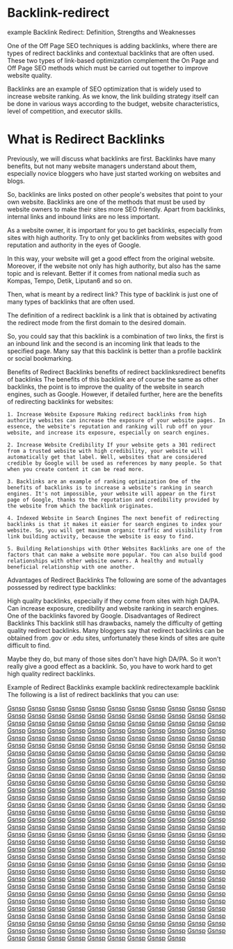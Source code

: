 # Backlink-redirect

example Backlink Redirect: Definition, Strengths and Weaknesses

One of the Off Page SEO techniques is adding backlinks, where there are types of redirect backlinks and contextual backlinks that are often used. These two types of link-based optimization complement the On Page and Off Page SEO methods which must be carried out together to improve website quality.

Backlinks are an example of SEO optimization that is widely used to increase website ranking. As we know, the link building strategy itself can be done in various ways according to the budget, website characteristics, level of competition, and executor skills.

# What is Redirect Backlinks

Previously, we will discuss what backlinks are first. Backlinks have many benefits, but not many website managers understand about them, especially novice bloggers who have just started working on websites and blogs.

So, backlinks are links posted on other people's websites that point to your own website. Backlinks are one of the methods that must be used by website owners to make their sites more SEO friendly. Apart from backlinks, internal links and inbound links are no less important.

As a website owner, it is important for you to get backlinks, especially from sites with high authority. Try to only get backlinks from websites with good reputation and authority in the eyes of Google.

In this way, your website will get a good effect from the original website. Moreover, if the website not only has high authority, but also has the same topic and is relevant. Better if it comes from national media such as Kompas, Tempo, Detik, Liputan6 and so on.

Then, what is meant by a redirect link? This type of backlink is just one of many types of backlinks that are often used.

The definition of a redirect backlink is a link that is obtained by activating the redirect mode from the first domain to the desired domain.

So, you could say that this backlink is a combination of two links, the first is an inbound link and the second is an incoming link that leads to the specified page. Many say that this backlink is better than a profile backlink or social bookmarking.

Benefits of Redirect Backlinks benefits of redirect backlinksredirect benefits of backlinks The benefits of this backlink are of course the same as other backlinks, the point is to improve the quality of the website in search engines, such as Google. However, if detailed further, here are the benefits of redirecting backlinks for websites:

    1. Increase Website Exposure Making redirect backlinks from high authority websites can increase the exposure of your website pages. In essence, the website's reputation and ranking will rub off on your website, and increase its exposure, especially on search engines.

    2. Increase Website Credibility If your website gets a 301 redirect from a trusted website with high credibility, your website will automatically get that label. Well, websites that are considered credible by Google will be used as references by many people. So that when you create content it can be read more.

    3. Backlinks are an example of ranking optimization One of the benefits of backlinks is to increase a website's ranking in search engines. It's not impossible, your website will appear on the first page of Google, thanks to the reputation and credibility provided by the website from which the backlink originates.

    4. Indexed Website in Search Engines The next benefit of redirecting backlinks is that it makes it easier for search engines to index your website. So, you will get maximum organic traffic and visibility from link building activity, because the website is easy to find.

    5. Building Relationships with Other Websites Backlinks are one of the factors that can make a website more popular. You can also build good relationships with other website owners. A healthy and mutually beneficial relationship with one another.

Advantages of Redirect Backlinks The following are some of the advantages possessed by redirect type backlinks:

High quality backlinks, especially if they come from sites with high DA/PA. Can increase exposure, credibility and website ranking in search engines. One of the backlinks favored by Google. Disadvantages of Redirect Backlinks This backlink still has drawbacks, namely the difficulty of getting quality redirect backlinks. Many bloggers say that redirect backlinks can be obtained from .gov or .edu sites, unfortunately these kinds of sites are quite difficult to find.

Maybe they do, but many of those sites don't have high DA/PA. So it won't really give a good effect as a backlink. So, you have to work hard to get high quality redirect backlinks.

Example of Redirect Backlinks example backlink redirectexample backlink The following is a list of redirect backlinks that you can use:

<a href="https://www.google.com/url?q=https://www.gsnsp.com/">Gsnsp</a> 
<a href="https://www.google.com/url?q=https://www.gsnsp.com/">Gsnsp</a> 
<a href="http://clients1.google.de/url?q=https://www.gsnsp.com/">Gsnsp</a> 
<a href="http://cse.google.de/url?q=https://www.gsnsp.com/">Gsnsp</a> 
<a href="http://images.google.de/url?q=https://www.gsnsp.com/">Gsnsp</a> 
<a href="http://images.google.de/url?sa=t&url=https://www.gsnsp.com/">Gsnsp</a> 
<a href="http://clients1.google.es/url?q=https://www.gsnsp.com/">Gsnsp</a> 
<a href="http://cse.google.es/url?q=https://www.gsnsp.com/">Gsnsp</a> 
<a href="http://images.google.es/url?q=https://www.gsnsp.com/">Gsnsp</a> 
<a href="https://www.google.es/url?q=https://www.gsnsp.com/">Gsnsp</a> 
<a href="http://clients1.google.fr/url?q=https://www.gsnsp.com/">Gsnsp</a> 
<a href="http://cse.google.fr/url?q=https://www.gsnsp.com/">Gsnsp</a> 
<a href="http://images.google.fr/url?q=https://www.gsnsp.com/">Gsnsp</a> 
<a href="http://clients1.google.ru/url?q=https://www.gsnsp.com/">Gsnsp</a> 
<a href="http://cse.google.ru/url?q=https://www.gsnsp.com/">Gsnsp</a> 
<a href="https://images.google.ru/url?q=https://www.gsnsp.com/">Gsnsp</a> 
<a href="http://images.google.ru/url?q=https://www.gsnsp.com/">Gsnsp</a> 
<a href="https://maps.google.ru/url?q=https://www.gsnsp.com/">Gsnsp</a> 
<a href="https://www.google.ru/url?q=https://www.gsnsp.com/">Gsnsp</a> 
<a href="http://www.google.co.uk/url?q=https://www.gsnsp.com/">Gsnsp</a> 
<a href="http://biology.africamuseum.be/BiocaseProvider_2.4.2/www/utilities/queryforms/qf_manual.cgi?url=https://www.gsnsp.com/">Gsnsp</a> 
<a href="http://clients1.google.ca/url?q=https://www.gsnsp.com/">Gsnsp</a> 
<a href="http://cse.google.ca/url?q=https://www.gsnsp.com/">Gsnsp</a> 
<a href="http://images.google.ca/url?ct=img&q=https://www.gsnsp.com/">Gsnsp</a> 
<a href="https://images.google.ca/url?q=https://www.gsnsp.com/">Gsnsp</a> 
<a href="http://images.google.ca/url?q=https://www.gsnsp.com/">Gsnsp</a> 
<a href="https://www.google.ca/url?q=https://www.gsnsp.com/">Gsnsp</a> 
<a href="http://clients1.google.com.hk/url?q=https://www.gsnsp.com/">Gsnsp</a> 
<a href="https://cse.google.com.hk/url?q=https://www.gsnsp.com/">Gsnsp</a> 
<a href="http://cse.google.com.hk/url?q=https://www.gsnsp.com/">Gsnsp</a> 
<a href="https://images.google.com.hk/url?q=https://www.gsnsp.com/">Gsnsp</a> 
<a href="http://images.google.com.hk/url?q=https://www.gsnsp.com/">Gsnsp</a> 
<a href="https://www.google.com.hk/url?q=https://www.gsnsp.com/">Gsnsp</a> 
<a href="https://www.google.com.hk/url?q=https://www.gsnsp.com/">Gsnsp</a> 
<a href="http://clients1.google.co.id/url?q=https://www.gsnsp.com/">Gsnsp</a> 
<a href="https://cse.google.co.id/url?q=https://www.gsnsp.com/">Gsnsp</a> 
<a href="http://cse.google.co.id/url?q=https://www.gsnsp.com/">Gsnsp</a> 
<a href="https://images.google.co.id/url?q=https://www.gsnsp.com/">Gsnsp</a> 
<a href="https://images.google.co.id/url?q=https://www.gsnsp.com/">Gsnsp</a> 
<a href="http://images.google.co.id/url?q=https://www.gsnsp.com/">Gsnsp</a> 
<a href="https://maps.google.co.id/url?q=https://www.gsnsp.com/">Gsnsp</a> 
<a href="https://maps.google.co.id/url?q=https://www.gsnsp.com/">Gsnsp</a> 
<a href="https://www.google.co.id/url?q=https://www.gsnsp.com/">Gsnsp</a> 
<a href="https://www.google.co.id/url?q=https://www.gsnsp.com/">Gsnsp</a> 
<a href="http://clients1.google.co.in/url?q=https://www.gsnsp.com/">Gsnsp</a> 
<a href="https://cse.google.co.in/url?q=https://www.gsnsp.com/">Gsnsp</a> 
<a href="http://cse.google.co.in/url?q=https://www.gsnsp.com/">Gsnsp</a> 
<a href="https://images.google.co.in/url?q=https://www.gsnsp.com/">Gsnsp</a> 
<a href="https://images.google.co.in/url?q=https://www.gsnsp.com/">Gsnsp</a> 
<a href="http://images.google.co.in/url?q=https://www.gsnsp.com/">Gsnsp</a> 
<a href="https://maps.google.co.in/url?q=https://www.gsnsp.com/">Gsnsp</a> 
<a href="https://maps.google.co.in/url?q=https://www.gsnsp.com/">Gsnsp</a> 
<a href="https://www.google.co.in/url?q=https://www.gsnsp.com/">Gsnsp</a> 
<a href="https://www.google.co.in/url?q=https://www.gsnsp.com/">Gsnsp</a> 
<a href="http://clients1.google.it/url?q=https://www.gsnsp.com/">Gsnsp</a> 
<a href="http://cse.google.it/url?q=https://www.gsnsp.com/">Gsnsp</a> 
<a href="https://images.google.it/url?q=https://www.gsnsp.com/">Gsnsp</a> 
<a href="http://images.google.it/url?q=https://www.gsnsp.com/">Gsnsp</a> 
<a href="https://maps.google.it/url?q=https://www.gsnsp.com/">Gsnsp</a> 
<a href="https://www.google.it/url?q=https://www.gsnsp.com/">Gsnsp</a> 
<a href="http://cies.xrea.jp/jump/?https://www.gsnsp.com/">Gsnsp</a> 
<a href="http://clients1.google.nl/url?q=https://www.gsnsp.com/">Gsnsp</a> 
<a href="http://cse.google.nl/url?q=https://www.gsnsp.com/">Gsnsp</a> 
<a href="http://images.google.nl/url?q=https://www.gsnsp.com/">Gsnsp</a> 
<a href="http://clients1.google.pl/url?q=https://www.gsnsp.com/">Gsnsp</a> 
<a href="http://cse.google.pl/url?q=https://www.gsnsp.com/">Gsnsp</a> 
<a href="https://images.google.pl/url?q=https://www.gsnsp.com/">Gsnsp</a> 
<a href="http://images.google.pl/url?q=https://www.gsnsp.com/">Gsnsp</a> 
<a href="https://maps.google.pl/url?q=https://www.gsnsp.com/">Gsnsp</a> 
<a href="https://www.google.pl/url?q=https://www.gsnsp.com/">Gsnsp</a> 
<a href="http://clients1.google.com.au/url?q=https://www.gsnsp.com/">Gsnsp</a> 
<a href="https://cse.google.com.au/url?q=https://www.gsnsp.com/">Gsnsp</a> 
<a href="http://cse.google.com.au/url?q=https://www.gsnsp.com/">Gsnsp</a> 
<a href="https://images.google.com.au/url?q=https://www.gsnsp.com/">Gsnsp</a> 
<a href="https://images.google.com.au/url?q=https://www.gsnsp.com/">Gsnsp</a> 
<a href="http://images.google.com.au/url?q=https://www.gsnsp.com/">Gsnsp</a> 
<a href="https://maps.google.com.au/url?q=https://www.gsnsp.com/">Gsnsp</a> 
<a href="https://www.google.com.au/url?q=https://www.gsnsp.com/">Gsnsp</a> 
<a href="http://clients1.google.com.br/url?q=https://www.gsnsp.com/">Gsnsp</a> 
<a href="https://cse.google.com.br/url?q=https://www.gsnsp.com/">Gsnsp</a> 
<a href="http://cse.google.com.br/url?q=https://www.gsnsp.com/">Gsnsp</a> 
<a href="https://images.google.com.br/url?q=https://www.gsnsp.com/">Gsnsp</a> 
<a href="https://images.google.com.br/url?q=https://www.gsnsp.com/">Gsnsp</a> 
<a href="http://images.google.com.br/url?q=https://www.gsnsp.com/">Gsnsp</a> 
<a href="https://maps.google.com.br/url?q=https://www.gsnsp.com/">Gsnsp</a> 
<a href="https://maps.google.com.br/url?q=https://www.gsnsp.com/">Gsnsp</a> 
<a href="https://www.google.com.br/url?q=https://www.gsnsp.com/">Gsnsp</a> 
<a href="https://www.google.com.br/url?q=https://www.gsnsp.com/">Gsnsp</a> 
<a href="http://clients1.google.ch/url?q=https://www.gsnsp.com/">Gsnsp</a> 
<a href="https://cse.google.ch/url?q=https://www.gsnsp.com/">Gsnsp</a> 
<a href="http://cse.google.ch/url?q=https://www.gsnsp.com/">Gsnsp</a> 
<a href="https://images.google.ch/url?q=https://www.gsnsp.com/">Gsnsp</a> 
<a href="https://images.google.ch/url?q=https://www.gsnsp.com/">Gsnsp</a> 
<a href="http://images.google.ch/url?q=https://www.gsnsp.com/">Gsnsp</a> 
<a href="https://maps.google.ch/url?q=https://www.gsnsp.com/">Gsnsp</a> 
<a href="https://maps.google.ch/url?q=https://www.gsnsp.com/">Gsnsp</a> 
<a href="https://www.google.ch/url?q=https://www.gsnsp.com/">Gsnsp</a> 
<a href="https://www.google.ch/url?q=https://www.gsnsp.com/">Gsnsp</a> 
<a href="http://georgewbushlibrary.smu.edu/exit.aspx?url=https://www.gsnsp.com/">Gsnsp</a> 
<a href="http://clients1.google.co.kr/url?q=https://www.gsnsp.com/">Gsnsp</a> 
<a href="http://cse.google.co.kr/url?q=https://www.gsnsp.com/">Gsnsp</a> 
<a href="https://images.google.co.kr/url?q=https://www.gsnsp.com/">Gsnsp</a> 
<a href="http://images.google.co.kr/url?q=https://www.gsnsp.com/">Gsnsp</a> 
<a href="https://maps.google.co.kr/url?q=https://www.gsnsp.com/">Gsnsp</a> 
<a href="https://www.google.co.kr/url?q=https://www.gsnsp.com/">Gsnsp</a> 
<a href="https://www.google.co.kr/url?q=https://www.gsnsp.com/">Gsnsp</a> 
<a href="http://clients1.google.se/url?q=https://www.gsnsp.com/">Gsnsp</a> 
<a href="https://cse.google.se/url?q=https://www.gsnsp.com/">Gsnsp</a> 
<a href="http://cse.google.se/url?q=https://www.gsnsp.com/">Gsnsp</a> 
<a href="https://images.google.se/url?q=https://www.gsnsp.com/">Gsnsp</a> 
<a href="http://images.google.se/url?q=https://www.gsnsp.com/">Gsnsp</a> 
<a href="https://maps.google.se/url?q=https://www.gsnsp.com/">Gsnsp</a> 
<a href="https://www.google.se/url?q=https://www.gsnsp.com/">Gsnsp</a> 
<a href="https://www.google.se/url?q=https://www.gsnsp.com/">Gsnsp</a> 
<a href="http://cse.google.co.th/url?q=https://www.gsnsp.com/">Gsnsp</a> 
<a href="https://images.google.co.th/url?q=https://www.gsnsp.com/">Gsnsp</a> 
<a href="http://images.google.co.th/url?q=https://www.gsnsp.com/">Gsnsp</a> 
<a href="https://maps.google.co.th/url?q=https://www.gsnsp.com/">Gsnsp</a> 
<a href="https://www.google.co.th/url?q=https://www.gsnsp.com/">Gsnsp</a> 
<a href="https://www.google.com.tw/url?q=https://www.gsnsp.com/">Gsnsp</a> 
<a href="http://clients1.google.ae/url?q=https://www.gsnsp.com/">Gsnsp</a> 
<a href="https://cse.google.ae/url?q=https://www.gsnsp.com/">Gsnsp</a> 
<a href="http://cse.google.ae/url?q=https://www.gsnsp.com/">Gsnsp</a> 
<a href="https://images.google.ae/url?q=https://www.gsnsp.com/">Gsnsp</a> 
<a href="https://images.google.ae/url?q=https://www.gsnsp.com/">Gsnsp</a> 
<a href="http://images.google.ae/url?q=https://www.gsnsp.com/">Gsnsp</a> 
<a href="https://maps.google.ae/url?q=https://www.gsnsp.com/">Gsnsp</a> 
<a href="https://maps.google.ae/url?q=https://www.gsnsp.com/">Gsnsp</a> 
<a href="https://www.google.ae/url?q=https://www.gsnsp.com/">Gsnsp</a> 
<a href="https://www.google.ae/url?q=https://www.gsnsp.com/">Gsnsp</a> 
<a href="http://clients1.google.com.ar/url?q=https://www.gsnsp.com/">Gsnsp</a> 
<a href="http://cse.google.com.ar/url?q=https://www.gsnsp.com/">Gsnsp</a> 
<a href="https://images.google.com.ar/url?q=https://www.gsnsp.com/">Gsnsp</a> 
<a href="https://images.google.com.ar/url?q=https://www.gsnsp.com/">Gsnsp</a> 
<a href="http://images.google.com.ar/url?q=https://www.gsnsp.com/">Gsnsp</a> 
<a href="https://maps.google.com.ar/url?q=https://www.gsnsp.com/">Gsnsp</a> 
<a href="https://maps.google.com.ar/url?q=https://www.gsnsp.com/">Gsnsp</a> 
<a href="https://www.google.com.ar/url?q=https://www.gsnsp.com/">Gsnsp</a> 
<a href="https://www.google.com.ar/url?q=https://www.gsnsp.com/">Gsnsp</a> 
<a href="http://clients1.google.at/url?q=https://www.gsnsp.com/">Gsnsp</a> 
<a href="https://cse.google.at/url?q=https://www.gsnsp.com/">Gsnsp</a> 
<a href="http://cse.google.at/url?q=https://www.gsnsp.com/">Gsnsp</a> 
<a href="https://images.google.at/url?q=https://www.gsnsp.com/">Gsnsp</a> 
<a href="https://images.google.at/url?q=https://www.gsnsp.com/">Gsnsp</a> 
<a href="http://images.google.at/url?q=https://www.gsnsp.com/">Gsnsp</a> 
<a href="https://maps.google.at/url?q=https://www.gsnsp.com/">Gsnsp</a> 
<a href="https://maps.google.at/url?q=https://www.gsnsp.com/">Gsnsp</a> 
<a href="https://www.google.at/url?q=https://www.gsnsp.com/">Gsnsp</a> 
<a href="https://www.google.at/url?q=https://www.gsnsp.com/">Gsnsp</a> 
<a href="http://clients1.google.be/url?q=https://www.gsnsp.com/">Gsnsp</a> 
<a href="https://cse.google.be/url?q=https://www.gsnsp.com/">Gsnsp</a> 
<a href="http://cse.google.be/url?q=https://www.gsnsp.com/">Gsnsp</a> 
<a href="https://images.google.be/url?q=https://www.gsnsp.com/">Gsnsp</a> 
<a href="http://images.google.be/url?q=https://www.gsnsp.com/">Gsnsp</a> 
<a href="https://maps.google.be/url?q=https://www.gsnsp.com/">Gsnsp</a> 
<a href="https://www.google.be/url?q=https://www.gsnsp.com/">Gsnsp</a> 
<a href="https://www.google.be/url?q=https://www.gsnsp.com/">Gsnsp</a> 
<a href="http://clients1.google.cl/url?q=https://www.gsnsp.com/">Gsnsp</a> 
<a href="https://cse.google.cl/url?q=https://www.gsnsp.com/">Gsnsp</a> 
<a href="http://cse.google.cl/url?q=https://www.gsnsp.com/">Gsnsp</a> 
<a href="https://images.google.cl/url?q=https://www.gsnsp.com/">Gsnsp</a> 
<a href="https://images.google.cl/url?q=https://www.gsnsp.com/">Gsnsp</a> 
<a href="http://images.google.cl/url?q=https://www.gsnsp.com/">Gsnsp</a> 
<a href="https://maps.google.cl/url?q=https://www.gsnsp.com/">Gsnsp</a> 
<a href="https://maps.google.cl/url?q=https://www.gsnsp.com/">Gsnsp</a> 
<a href="https://www.google.cl/url?q=https://www.gsnsp.com/">Gsnsp</a> 
<a href="https://www.google.cl/url?q=https://www.gsnsp.com/">Gsnsp</a> 
<a href="http://www.bshare.cn/share?url=https://www.gsnsp.com/">Gsnsp</a> 
<a href="https://www.meetme.com/apps/redirect/?url=https://www.gsnsp.com/">Gsnsp</a> 
<a href="http://clients1.google.cz/url?q=https://www.gsnsp.com/">Gsnsp</a> 
<a href="http://cse.google.cz/url?q=https://www.gsnsp.com/">Gsnsp</a> 
<a href="https://images.google.cz/url?q=https://www.gsnsp.com/">Gsnsp</a> 
<a href="http://images.google.cz/url?q=https://www.gsnsp.com/">Gsnsp</a> 
<a href="https://www.google.cz/url?q=https://www.gsnsp.com/">Gsnsp</a> 
<a href="http://clients1.google.dk/url?q=https://www.gsnsp.com/">Gsnsp</a> 
<a href="https://cse.google.dk/url?q=https://www.gsnsp.com/">Gsnsp</a> 
<a href="http://cse.google.dk/url?q=https://www.gsnsp.com/">Gsnsp</a> 
<a href="https://images.google.dk/url?q=https://www.gsnsp.com/">Gsnsp</a> 
<a href="http://images.google.dk/url?q=https://www.gsnsp.com/">Gsnsp</a> 
<a href="https://maps.google.dk/url?q=https://www.gsnsp.com/">Gsnsp</a> 
<a href="https://www.google.dk/url?q=https://www.gsnsp.com/">Gsnsp</a> 
<a href="https://www.google.dk/url?q=https://www.gsnsp.com/">Gsnsp</a> 
<a href="http://clients1.google.ee/url?q=https://www.gsnsp.com/">Gsnsp</a> 
<a href="https://cse.google.ee/url?q=https://www.gsnsp.com/">Gsnsp</a> 
<a href="http://cse.google.ee/url?q=https://www.gsnsp.com/">Gsnsp</a> 
<a href="https://images.google.ee/url?q=https://www.gsnsp.com/">Gsnsp</a> 
<a href="https://images.google.ee/url?q=https://www.gsnsp.com/">Gsnsp</a> 
<a href="http://images.google.ee/url?q=https://www.gsnsp.com/">Gsnsp</a> 
<a href="https://maps.google.ee/url?q=https://www.gsnsp.com/">Gsnsp</a> 
<a href="https://maps.google.ee/url?q=https://www.gsnsp.com/">Gsnsp</a> 
<a href="https://www.google.ee/url?q=https://www.gsnsp.com/">Gsnsp</a> 
<a href="https://www.google.ee/url?q=https://www.gsnsp.com/">Gsnsp</a> 
<a href="http://clients1.google.com.eg/url?q=https://www.gsnsp.com/">Gsnsp</a> 
<a href="https://cse.google.com.eg/url?q=https://www.gsnsp.com/">Gsnsp</a> 
<a href="http://cse.google.com.eg/url?q=https://www.gsnsp.com/">Gsnsp</a> 
<a href="https://images.google.com.eg/url?q=https://www.gsnsp.com/">Gsnsp</a> 
<a href="https://images.google.com.eg/url?q=https://www.gsnsp.com/">Gsnsp</a> 
<a href="http://images.google.com.eg/url?q=https://www.gsnsp.com/">Gsnsp</a> 
<a href="https://images.google.com.eg/url?sa=t&url=https://www.gsnsp.com/">Gsnsp</a> 
<a href="https://maps.google.com.eg/url?q=https://www.gsnsp.com/">Gsnsp</a> 
<a href="https://maps.google.com.eg/url?q=https://www.gsnsp.com/">Gsnsp</a> 
<a href="https://maps.google.com.eg/url?sa=t&url=https://www.gsnsp.com/">Gsnsp</a> 
<a href="https://www.google.com.eg/url?q=https://www.gsnsp.com/">Gsnsp</a> 
<a href="https://www.google.com.eg/url?q=https://www.gsnsp.com/">Gsnsp</a> 
<a href="https://www.google.com.eg/url?sa=t&url=https://www.gsnsp.com/">Gsnsp</a> 
<a href="http://clients1.google.fi/url?q=https://www.gsnsp.com/">Gsnsp</a> 
<a href="https://cse.google.fi/url?q=https://www.gsnsp.com/">Gsnsp</a> 
<a href="http://cse.google.fi/url?q=https://www.gsnsp.com/">Gsnsp</a> 
<a href="https://images.google.fi/url?q=https://www.gsnsp.com/">Gsnsp</a> 
<a href="https://images.google.fi/url?q=https://www.gsnsp.com/">Gsnsp</a> 
<a href="http://images.google.fi/url?q=https://www.gsnsp.com/">Gsnsp</a> 
<a href="https://maps.google.fi/url?q=https://www.gsnsp.com/">Gsnsp</a> 
<a href="https://maps.google.fi/url?q=https://www.gsnsp.com/">Gsnsp</a> 
<a href="https://www.google.fi/url?q=https://www.gsnsp.com/">Gsnsp</a> 
<a href="https://www.google.fi/url?q=https://www.gsnsp.com/">Gsnsp</a> 
<a href="http://clients1.google.gr/url?q=https://www.gsnsp.com/">Gsnsp</a> 
<a href="https://cse.google.gr/url?q=https://www.gsnsp.com/">Gsnsp</a> 
<a href="http://cse.google.gr/url?q=https://www.gsnsp.com/">Gsnsp</a> 
<a href="https://images.google.gr/url?q=https://www.gsnsp.com/">Gsnsp</a> 
<a href="https://images.google.gr/url?q=https://www.gsnsp.com/">Gsnsp</a> 
<a href="http://images.google.gr/url?q=https://www.gsnsp.com/">Gsnsp</a> 
<a href="https://maps.google.gr/url?q=https://www.gsnsp.com/">Gsnsp</a> 
<a href="https://www.google.gr/url?q=https://www.gsnsp.com/">Gsnsp</a> 
<a href="https://www.google.gr/url?q=https://www.gsnsp.com/">Gsnsp</a> 
<a href="http://clients1.google.hu/url?q=https://www.gsnsp.com/">Gsnsp</a> 
<a href="https://cse.google.hu/url?q=https://www.gsnsp.com/">Gsnsp</a> 
<a href="http://cse.google.hu/url?q=https://www.gsnsp.com/">Gsnsp</a> 
<a href="https://images.google.hu/url?q=https://www.gsnsp.com/">Gsnsp</a> 
<a href="https://images.google.hu/url?q=https://www.gsnsp.com/">Gsnsp</a> 
<a href="http://images.google.hu/url?q=https://www.gsnsp.com/">Gsnsp</a> 
<a href="https://maps.google.hu/url?q=https://www.gsnsp.com/">Gsnsp</a> 
<a href="https://maps.google.hu/url?q=https://www.gsnsp.com/">Gsnsp</a> 
<a href="https://www.google.hu/url?q=https://www.gsnsp.com/">Gsnsp</a> 
<a href="https://www.google.hu/url?q=https://www.gsnsp.com/">Gsnsp</a> 
<a href="https://www.google.hu/url?q=https://www.gsnsp.com/">Gsnsp</a> 
<a href="http://clients1.google.co.il/url?q=https://www.gsnsp.com/">Gsnsp</a> 
<a href="https://cse.google.co.il/url?q=https://www.gsnsp.com/">Gsnsp</a> 
<a href="http://cse.google.co.il/url?q=https://www.gsnsp.com/">Gsnsp</a> 
<a href="https://images.google.co.il/url?q=https://www.gsnsp.com/">Gsnsp</a> 
<a href="https://images.google.co.il/url?q=https://www.gsnsp.com/">Gsnsp</a> 
<a href="http://images.google.co.il/url?q=https://www.gsnsp.com/">Gsnsp</a> 
<a href="https://maps.google.co.il/url?q=https://www.gsnsp.com/">Gsnsp</a> 
<a href="https://maps.google.co.il/url?q=https://www.gsnsp.com/">Gsnsp</a> 
<a href="https://www.google.co.il/url?q=https://www.gsnsp.com/">Gsnsp</a> 
<a href="https://www.google.co.il/url?q=https://www.gsnsp.com/">Gsnsp</a> 
<a href="http://clients1.google.com.mx/url?q=https://www.gsnsp.com/">Gsnsp</a> 
<a href="https://cse.google.com.mx/url?q=https://www.gsnsp.com/">Gsnsp</a> 
<a href="http://cse.google.com.mx/url?q=https://www.gsnsp.com/">Gsnsp</a> 
<a href="https://images.google.com.mx/url?q=https://www.gsnsp.com/">Gsnsp</a> 
<a href="https://images.google.com.mx/url?q=https://www.gsnsp.com/">Gsnsp</a> 
<a href="http://images.google.com.mx/url?q=https://www.gsnsp.com/">Gsnsp</a> 
<a href="https://maps.google.com.mx/url?q=https://www.gsnsp.com/">Gsnsp</a> 
<a href="https://maps.google.com.mx/url?q=https://www.gsnsp.com/">Gsnsp</a> 
<a href="https://www.google.com.mx/url?q=https://www.gsnsp.com/">Gsnsp</a> 
<a href="https://www.google.com.mx/url?q=https://www.gsnsp.com/">Gsnsp</a> 
<a href="http://clients1.google.com.my/url?q=https://www.gsnsp.com/">Gsnsp</a> 
<a href="http://cse.google.com.my/url?q=https://www.gsnsp.com/">Gsnsp</a> 
<a href="https://images.google.com.my/url?q=https://www.gsnsp.com/">Gsnsp</a> 
<a href="https://maps.google.com.my/url?q=https://www.gsnsp.com/">Gsnsp</a> 
<a href="https://www.google.com.my/url?q=https://www.gsnsp.com/">Gsnsp</a> 
<a href="https://www.google.com.my/url?q=https://www.gsnsp.com/">Gsnsp</a> 
<a href="http://clients1.google.no/url?q=https://www.gsnsp.com/">Gsnsp</a> 
<a href="https://cse.google.no/url?q=https://www.gsnsp.com/">Gsnsp</a> 
<a href="http://cse.google.no/url?q=https://www.gsnsp.com/">Gsnsp</a> 
<a href="https://images.google.no/url?q=https://www.gsnsp.com/">Gsnsp</a> 
<a href="https://images.google.no/url?q=https://www.gsnsp.com/">Gsnsp</a> 
<a href="http://images.google.no/url?q=https://www.gsnsp.com/">Gsnsp</a> 
<a href="https://www.google.no/url?q=https://www.gsnsp.com/">Gsnsp</a> 
<a href="https://www.google.no/url?q=https://www.gsnsp.com/">Gsnsp</a> 
<a href="http://clients1.google.co.nz/url?q=https://www.gsnsp.com/">Gsnsp</a> 
<a href="https://cse.google.co.nz/url?q=https://www.gsnsp.com/">Gsnsp</a> 
<a href="http://cse.google.co.nz/url?q=https://www.gsnsp.com/">Gsnsp</a> 
<a href="https://images.google.co.nz/url?q=https://www.gsnsp.com/">Gsnsp</a> 
<a href="https://images.google.co.nz/url?q=https://www.gsnsp.com/">Gsnsp</a> 
<a href="http://images.google.co.nz/url?q=https://www.gsnsp.com/">Gsnsp</a> 
<a href="https://maps.google.co.nz/url?q=https://www.gsnsp.com/">Gsnsp</a> 
<a href="https://maps.google.co.nz/url?q=https://www.gsnsp.com/">Gsnsp</a> 
<a href="https://www.google.co.nz/url?q=https://www.gsnsp.com/">Gsnsp</a> 
<a href="https://www.google.co.nz/url?q=https://www.gsnsp.com/">Gsnsp</a> 
<a href="http://clients1.google.com.ph/url?q=https://www.gsnsp.com/">Gsnsp</a> 
<a href="https://cse.google.com.ph/url?q=https://www.gsnsp.com/">Gsnsp</a> 
<a href="http://cse.google.com.ph/url?q=https://www.gsnsp.com/">Gsnsp</a> 
<a href="https://images.google.com.ph/url?q=https://www.gsnsp.com/">Gsnsp</a> 
<a href="https://images.google.com.ph/url?q=https://www.gsnsp.com/">Gsnsp</a> 
<a href="http://images.google.com.ph/url?q=https://www.gsnsp.com/">Gsnsp</a> 
<a href="https://maps.google.com.ph/url?q=https://www.gsnsp.com/">Gsnsp</a> 
<a href="https://www.google.com.ph/url?q=https://www.gsnsp.com/">Gsnsp</a> 
<a href="https://www.google.com.ph/url?q=https://www.gsnsp.com/">Gsnsp</a> 
<a href="http://clients1.google.pt/url?q=https://www.gsnsp.com/">Gsnsp</a> 
<a href="https://cse.google.pt/url?q=https://www.gsnsp.com/">Gsnsp</a> 
<a href="http://cse.google.pt/url?q=https://www.gsnsp.com/">Gsnsp</a> 
<a href="https://images.google.pt/url?q=https://www.gsnsp.com/">Gsnsp</a> 
<a href="https://images.google.pt/url?q=https://www.gsnsp.com/">Gsnsp</a> 
<a href="http://images.google.pt/url?q=https://www.gsnsp.com/">Gsnsp</a> 
<a href="https://maps.google.pt/url?q=https://www.gsnsp.com/">Gsnsp</a> 
<a href="https://maps.google.pt/url?q=https://www.gsnsp.com/">Gsnsp</a> 
<a href="https://www.google.pt/url?q=https://www.gsnsp.com/">Gsnsp</a> 
<a href="https://www.google.pt/url?q=https://www.gsnsp.com/">Gsnsp</a> 
<a href="http://clients1.google.ro/url?q=https://www.gsnsp.com/">Gsnsp</a> 
<a href="https://cse.google.ro/url?q=https://www.gsnsp.com/">Gsnsp</a> 
<a href="http://cse.google.ro/url?q=https://www.gsnsp.com/">Gsnsp</a> 
<a href="https://images.google.ro/url?q=https://www.gsnsp.com/">Gsnsp</a> 
<a href="https://images.google.ro/url?q=https://www.gsnsp.com/">Gsnsp</a> 
<a href="http://images.google.ro/url?q=https://www.gsnsp.com/">Gsnsp</a> 
<a href="https://maps.google.ro/url?q=https://www.gsnsp.com/">Gsnsp</a> 
<a href="https://maps.google.ro/url?q=https://www.gsnsp.com/">Gsnsp</a> 
<a href="https://www.google.ro/url?q=https://www.gsnsp.com/">Gsnsp</a> 
<a href="https://www.google.ro/url?q=https://www.gsnsp.com/">Gsnsp</a> 
<a href="http://clients1.google.com.sg/url?q=https://www.gsnsp.com/">Gsnsp</a> 
<a href="https://cse.google.com.sg/url?q=https://www.gsnsp.com/">Gsnsp</a> 
<a href="http://cse.google.com.sg/url?q=https://www.gsnsp.com/">Gsnsp</a> 
<a href="https://images.google.com.sg/url?q=https://www.gsnsp.com/">Gsnsp</a> 
<a href="https://images.google.com.sg/url?q=https://www.gsnsp.com/">Gsnsp</a> 
<a href="http://images.google.com.sg/url?q=https://www.gsnsp.com/">Gsnsp</a> 
<a href="https://maps.google.com.sg/url?q=https://www.gsnsp.com/">Gsnsp</a> 
<a href="https://www.google.com.sg/url?q=https://www.gsnsp.com/">Gsnsp</a> 
<a href="https://www.google.com.sg/url?q=https://www.gsnsp.com/">Gsnsp</a> 
<a href="http://clients1.google.si/url?q=https://www.gsnsp.com/">Gsnsp</a> 
<a href="https://cse.google.si/url?q=https://www.gsnsp.com/">Gsnsp</a> 
<a href="http://cse.google.si/url?q=https://www.gsnsp.com/">Gsnsp</a> 
<a href="https://images.google.si/url?q=https://www.gsnsp.com/">Gsnsp</a> 
<a href="https://images.google.si/url?q=https://www.gsnsp.com/">Gsnsp</a> 
<a href="http://images.google.si/url?q=https://www.gsnsp.com/">Gsnsp</a> 
<a href="https://maps.google.si/url?q=https://www.gsnsp.com/">Gsnsp</a> 
<a href="https://maps.google.si/url?q=https://www.gsnsp.com/">Gsnsp</a> 
<a href="https://www.google.si/url?q=https://www.gsnsp.com/">Gsnsp</a> 
<a href="https://www.google.si/url?q=https://www.gsnsp.com/">Gsnsp</a> 
<a href="http://clients1.google.com.tr/url?q=https://www.gsnsp.com/">Gsnsp</a> 
<a href="http://cse.google.com.tr/url?q=https://www.gsnsp.com/">Gsnsp</a> 
<a href="https://www.google.com.tr/url?q=https://www.gsnsp.com/">Gsnsp</a> 
<a href="http://clients1.google.com.ua/url?q=https://www.gsnsp.com/">Gsnsp</a> 
<a href="https://cse.google.com.ua/url?q=https://www.gsnsp.com/">Gsnsp</a> 
<a href="http://cse.google.com.ua/url?q=https://www.gsnsp.com/">Gsnsp</a> 
<a href="https://images.google.com.ua/url?q=https://www.gsnsp.com/">Gsnsp</a> 
<a href="https://images.google.com.ua/url?q=https://www.gsnsp.com/">Gsnsp</a> 
<a href="http://images.google.com.ua/url?q=https://www.gsnsp.com/">Gsnsp</a> 
<a href="https://maps.google.com.ua/url?q=https://www.gsnsp.com/">Gsnsp</a> 
<a href="https://maps.google.com.ua/url?q=https://www.gsnsp.com/">Gsnsp</a> 
<a href="https://www.google.com.ua/url?q=https://www.gsnsp.com/">Gsnsp</a> 
<a href="https://www.google.com.ua/url?q=https://www.gsnsp.com/">Gsnsp</a> 
<a href="http://clients1.google.com.vn/url?q=https://www.gsnsp.com/">Gsnsp</a> 
<a href="http://cse.google.com.vn/url?q=https://www.gsnsp.com/">Gsnsp</a> 
<a href="https://images.google.com.vn/url?q=https://www.gsnsp.com/">Gsnsp</a> 
<a href="http://images.google.com.vn/url?q=https://www.gsnsp.com/">Gsnsp</a> 
<a href="https://www.google.com.vn/url?q=https://www.gsnsp.com/">Gsnsp</a> 
<a href="https://www.google.com.vn/url?q=https://www.gsnsp.com/">Gsnsp</a> 
<a href="http://cse.google.co.za/url?q=https://www.gsnsp.com/">Gsnsp</a> 
<a href="https://images.google.co.za/url?q=https://www.gsnsp.com/">Gsnsp</a> 
<a href="https://maps.google.co.za/url?q=https://www.gsnsp.com/">Gsnsp</a> 
<a href="https://www.google.co.za/url?q=https://www.gsnsp.com/">Gsnsp</a>
